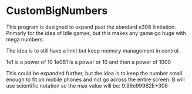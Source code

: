 # CustomBigNumbers
This program is designed to expand past the standard e308 limitation. Primarly for the idea of Idle games, but this makes any game go huge with mega numbers.

The idea is to still have a limit but keep memory management in control.

1e1 is a power of 10
1e0B1 is a power or 10 and then a power of 1000

This could be expanded further, but the idea is to keep the number small enough to fit on mobile phones and not go across the entire screen.
B will use scientific notation so the max value will be: 9.99e999B2E+308
